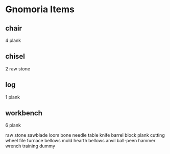 # Gnomoria Items

## chair

4 plank

## chisel

2 raw stone

## log

1 plank

## workbench

6 plank

raw stone
sawblade
loom
bone needle
table
knife
barrel
block
plank
cutting wheel
file
furnace
bellows
mold
hearth
bellows
anvil
ball-peen hammer
wrench
training dummy
